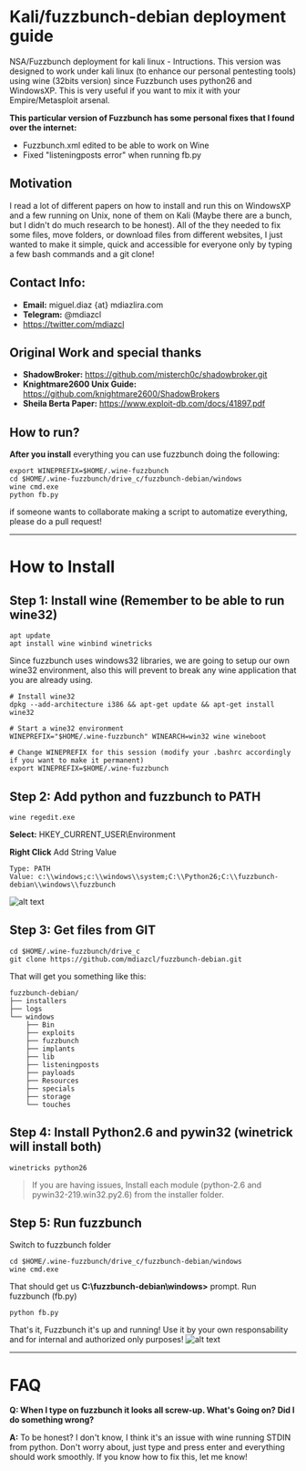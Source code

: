 # Kali/fuzzbunch-debian deployment guide
NSA/Fuzzbunch deployment for kali linux - Intructions. This version was designed to work under kali linux (to enhance our personal pentesting tools) using wine (32bits version) since Fuzzbunch uses python26 and WindowsXP. This is very useful if you want to mix it with your Empire/Metasploit arsenal.

**This particular version of Fuzzbunch has some personal fixes that I found over the internet:**
 - Fuzzbunch.xml edited to be able to work on Wine
 - Fixed "listeningposts error" when running fb.py

## Motivation
I read a lot of different papers on how to install and run this on WindowsXP and a few running on Unix, none of them on Kali (Maybe there are a bunch, but I didn't do much research to be honest). All of the they needed to fix some files, move folders, or download files from different websites, I just wanted to make it simple, quick and accessible for everyone only by typing a few bash commands and a git clone!

## Contact Info:
- **Email:** miguel.diaz {at} mdiazlira.com 
- **Telegram:** @mdiazcl
- https://twitter.com/mdiazcl

## Original Work and special thanks
- **ShadowBroker:** https://github.com/misterch0c/shadowbroker.git
- **Knightmare2600 Unix Guide:** https://github.com/knightmare2600/ShadowBrokers
- **Sheila Berta Paper:** https://www.exploit-db.com/docs/41897.pdf

## How to run?
**After you install** everything you can use fuzzbunch doing the following:
```
export WINEPREFIX=$HOME/.wine-fuzzbunch
cd $HOME/.wine-fuzzbunch/drive_c/fuzzbunch-debian/windows
wine cmd.exe
python fb.py
```
if someone wants to collaborate making a script to automatize everything, please do a pull request!

***

# How to Install
## Step 1: Install wine (Remember to be able to run wine32)
```
apt update
apt install wine winbind winetricks
```

Since fuzzbunch uses windows32 libraries, we are going to setup our own wine32 environment, also this will prevent to break any wine application that you are already using.

```
# Install wine32
dpkg --add-architecture i386 && apt-get update && apt-get install wine32

# Start a wine32 environment
WINEPREFIX="$HOME/.wine-fuzzbunch" WINEARCH=win32 wine wineboot

# Change WINEPREFIX for this session (modify your .bashrc accordingly if you want to make it permanent)
export WINEPREFIX=$HOME/.wine-fuzzbunch
```

## Step 2: Add python and fuzzbunch to PATH
```
wine regedit.exe
```
**Select:** HKEY_CURRENT_USER\Environment

**Right Click** Add String Value
```
Type: PATH
Value: c:\\windows;c:\\windows\\system;C:\\Python26;C:\\fuzzbunch-debian\\windows\\fuzzbunch
```
![alt text](http://i.imgur.com/3HHUqBe.png)

## Step 3: Get files from GIT
```
cd $HOME/.wine-fuzzbunch/drive_c
git clone https://github.com/mdiazcl/fuzzbunch-debian.git
```

That will get you something like this:
```
fuzzbunch-debian/
├── installers
├── logs
└── windows
    ├── Bin
    ├── exploits
    ├── fuzzbunch
    ├── implants
    ├── lib
    ├── listeningposts
    ├── payloads
    ├── Resources
    ├── specials
    ├── storage
    └── touches
```

## Step 4: Install Python2.6 and pywin32 (winetrick will install both)
```
winetricks python26
```
> If you are having issues, Install each module (python-2.6 and pywin32-219.win32.py2.6) from the installer folder.

## Step 5: Run fuzzbunch
Switch to fuzzbunch folder

```
cd $HOME/.wine-fuzzbunch/drive_c/fuzzbunch-debian/windows
wine cmd.exe
```

That should get us **C:\fuzzbunch-debian\windows>** prompt. Run fuzzbunch (fb.py)

```
python fb.py
```

That's it, Fuzzbunch it's up and running!
Use it by your own responsability and for internal and authorized only purposes!
![alt text](http://i.imgur.com/2jA6qzT.png)

***
# FAQ
**Q: When I type on fuzzbunch it looks all screw-up. What's Going on? Did I do something wrong?**

**A:** To be honest? I don't know, I think it's an issue with wine running STDIN from python. Don't worry about, just type and press enter and everything should work smoothly. If you know how to fix this, let me know!
